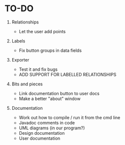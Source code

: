 TO-DO
=====

1. Relationships
	- Let the user add points
	
2. Labels
	- Fix button groups in data fields
	
3. Exporter
	- Test it and fix bugs
	- ADD SUPPORT FOR LABELLED RELATIONSHIPS

4. Bits and pieces
	- Link documentation button to user docs
	- Make a better "about" window
	
5. Documentation
	- Work out how to compile / run it from the cmd line
	- Javadoc comments in code
	- UML diagrams (in our program?)
	- Design documentation
	- User documentation
	
